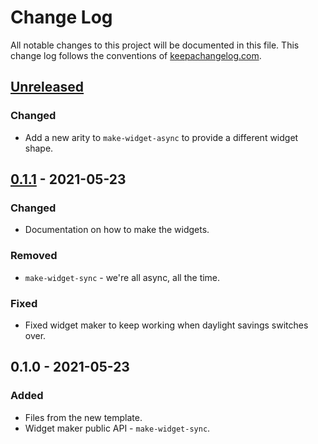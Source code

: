 # Change Log
All notable changes to this project will be documented in this file. This change log follows the conventions of [keepachangelog.com](http://keepachangelog.com/).

## [Unreleased]
### Changed
- Add a new arity to `make-widget-async` to provide a different widget shape.

## [0.1.1] - 2021-05-23
### Changed
- Documentation on how to make the widgets.

### Removed
- `make-widget-sync` - we're all async, all the time.

### Fixed
- Fixed widget maker to keep working when daylight savings switches over.

## 0.1.0 - 2021-05-23
### Added
- Files from the new template.
- Widget maker public API - `make-widget-sync`.

[Unreleased]: https://github.com/your-name/euler90/compare/0.1.1...HEAD
[0.1.1]: https://github.com/your-name/euler90/compare/0.1.0...0.1.1
